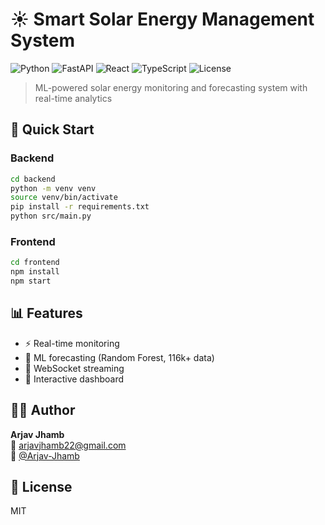 # ☀️ Smart Solar Energy Management System

![Python](https://img.shields.io/badge/Python-3.8+-blue.svg)
![FastAPI](https://img.shields.io/badge/FastAPI-0.104+-green.svg)
![React](https://img.shields.io/badge/React-18+-61DAFB.svg)
![TypeScript](https://img.shields.io/badge/TypeScript-5+-blue.svg)
![License](https://img.shields.io/badge/License-MIT-yellow.svg)

> ML-powered solar energy monitoring and forecasting system with real-time analytics

## 🚀 Quick Start

### Backend
```bash
cd backend
python -m venv venv
source venv/bin/activate
pip install -r requirements.txt
python src/main.py
```

### Frontend
```bash
cd frontend
npm install
npm start
```

## 📊 Features
- ⚡ Real-time monitoring
- 🧠 ML forecasting (Random Forest, 116k+ data)
- 🔄 WebSocket streaming
- 📱 Interactive dashboard

## 👨‍💻 Author
**Arjav Jhamb**  
📧 arjavjhamb22@gmail.com  
🔗 [@Arjav-Jhamb](https://github.com/Arjav-Jhamb)

## 📜 License
MIT
